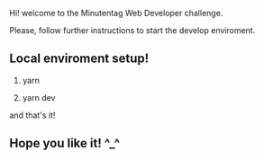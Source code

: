 Hi! welcome to the Minutentag Web Developer challenge.

Please, follow further instructions to start the develop enviroment.

## Local enviroment setup!

1. yarn

2. yarn dev

and that's it!

## Hope you like it! ^_^

